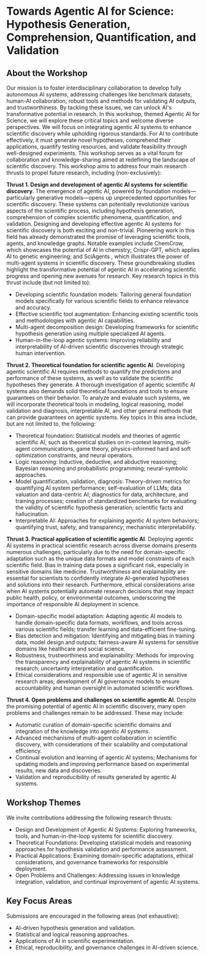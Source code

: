 # Towards Agentic AI for Science: Hypothesis Generation, Comprehension, Quantification, and Validation

## About the Workshop
Our mission is to foster interdisciplinary collaboration to develop fully autonomous AI systems, addressing challenges like benchmark datasets, human-AI collaboration, robust tools and methods for validating AI outputs, and trustworthiness. By tackling these issues, we can unlock AI's transformative potential in research. In this workshop, themed Agentic AI for Science, we will explore these critical topics and welcome diverse perspectives. We will focus on integrating agentic AI systems to enhance scientific discovery while upholding rigorous standards. For AI to contribute effectively, it must generate novel hypotheses, comprehend their applications, quantify testing resources, and validate feasibility through well-designed experiments. This workshop serves as a vital forum for collaboration and knowledge-sharing aimed at redefining the landscape of scientific discovery. This workshop aims to address four main research thrusts to propel future research, including (non-exclusively):

**Thrust 1. Design and development of agentic AI systems for scientific discovery**. The emergence of agentic AI, powered by foundation models—particularly generative models—opens up unprecedented opportunities for scientific discovery. These systems can potentially revolutionize various aspects of the scientific process, including hypothesis generation, comprehension of complex scientific phenomena, quantification, and validation. Designing and developing effective agentic AI systems for scientific discovery is both exciting and non-trivial. Pioneering work in this field has already demonstrated the promise of leveraging scientific tools, agents, and knowledge graphs. Notable examples include ChemCrow, which showcases the potential of AI in chemistry; Crispr-GPT, which applies AI to genetic engineering; and SciAgents , which illustrates the power of multi-agent systems in scientific discovery. These groundbreaking studies highlight the transformative potential of agentic AI in accelerating scientific progress and opening new avenues for research. Key research topics in this thrust include (but not limited to):

- Developing scientific foundation models: Tailoring general foundation models specifically for various scientific fields to enhance relevance and accuracy.
- Effective scientific tool augmentation: Enhancing existing scientific tools and methodologies with agentic AI capabilities.
- Multi-agent decomposition design: Developing frameworks for scientific hypothesis generation using multiple specialized AI agents.
- Human-in-the-loop agentic systems: Improving reliability and interpretability of AI-driven scientific discoveries through strategic human intervention.

**Thrust 2. Theoretical foundation for scientific agentic AI**. Developing agentic scientific AI requires methods to quantify the predictions and performance of these systems, as well as to validate the scientific hypotheses they generate. A thorough investigation of agentic scientific AI systems also demands solid theoretical foundations and tools to ensure guarantees on their behavior. To analyze and evaluate such systems, we will incorporate theoretical tools in modeling, logical reasoning, model validation and diagnosis, interpretable AI, and other general methods that can provide guarantees on agentic systems. Key topics in this area include, but are not limited to, the following:

- Theoretical foundation: Statistical models and theories of agentic scientific AI, such as theoretical studies on in-context learning, multi-agent communications, game theory, physics-informed hard and soft optimization constraints, and neural operators.
- Logic reasoning: Inductive, deductive, and abductive reasoning; Bayesian reasoning and probabilistic programming; neural-symbolic approaches.
- Model quantification, validation, diagnosis: Theory-driven metrics for quantifying AI system performance; self-evaluation of LLMs; data valuation and data-centric AI; diagnostics for data, architecture, and training processes; creation of standardized benchmarks for evaluating the validity of scientific hypothesis generation; scientific facts and hallucination.
- Interpretable AI: Approaches for explaining agentic AI system behaviors; quantifying trust, safety, and transparency; mechanistic interpretability.

**Thrust 3. Practical application of scientific agentic AI**. Deploying agentic AI systems in practical scientific research across diverse domains presents numerous challenges, particularly due to the need for domain-specific adaptation such as the unique data formats and model constraints of each scientific field. Bias in training data poses a significant risk, especially in sensitive domains like medicine. Trustworthiness and explainability are essential for scientists to confidently integrate AI-generated hypotheses and solutions into their research. Furthermore, ethical considerations arise when AI systems potentially automate research decisions that may impact public health, policy, or environmental outcomes, underscoring the importance of responsible AI deployment in science.

- Domain-specific model adaptation: Adapting agentic AI models to handle domain-specific data formats, workflows, and tools across various scientific fields; transfer learning and data-efficient fine-tuning.
- Bias detection and mitigation: Identifying and mitigating bias in training data, model design and outputs; fairness-aware AI systems for sensitive domains like healthcare and social science.
- Robustness, trustworthiness and explainability: Methods for improving the transparency and explainability of agentic AI systems in scientific research; uncertainty interpretation and quantification.
- Ethical considerations and responsible use of agentic AI in sensitive research areas; development of AI governance models to ensure accountability and human oversight in automated scientific workflows.

**Thrust 4. Open problems and challenges on scientific agentic AI**. Despite the promising potential of agentic AI in scientific discovery, many open problems and challenges remain to be addressed. These may include:

- Automatic curation of domain-specific scientific domains and integration of the knowledge into agentic AI systems.
- Advanced mechanisms of multi-agent collaboration in scientific discovery, with considerations of their scalability and computational efficiency.
- Continual evolution and learning of agentic AI systems; Mechanisms for updating models and improving performance based on experimental results, new data and discoveries.
- Validation and reproducibility of results generated by agentic AI systems.


## Workshop Themes
We invite contributions addressing the following research thrusts:

- Design and Development of Agentic AI Systems: Exploring frameworks, tools, and human-in-the-loop systems for scientific discovery.
- Theoretical Foundations: Developing statistical models and reasoning approaches for hypothesis validation and performance assessment.
- Practical Applications: Examining domain-specific adaptations, ethical considerations, and governance frameworks for responsible deployment.
- Open Problems and Challenges: Addressing issues in knowledge integration, validation, and continual improvement of agentic AI systems.

## Key Focus Areas
Submissions are encouraged in the following areas (not exhaustive):

- AI-driven hypothesis generation and validation.
- Statistical and logical reasoning approaches.
- Applications of AI in scientific experimentation.
- Ethical, reproducibility, and governance challenges in AI-driven science.

